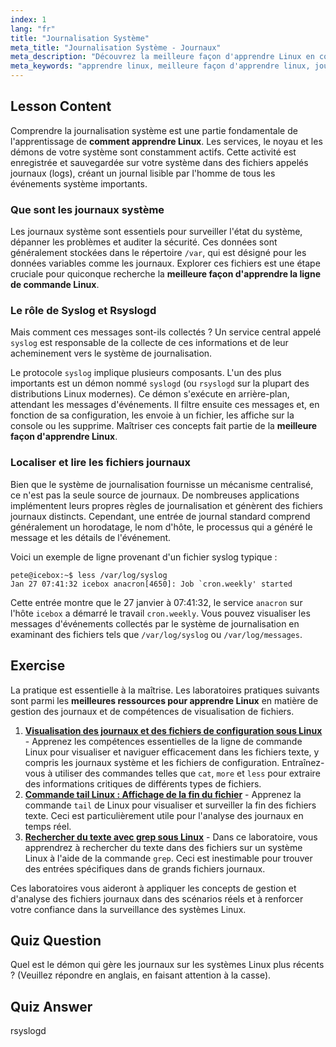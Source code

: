 ```yaml
---
index: 1
lang: "fr"
title: "Journalisation Système"
meta_title: "Journalisation Système - Journaux"
meta_description: "Découvrez la meilleure façon d'apprendre Linux en comprenant la journalisation système. Ce guide couvre syslog, rsyslogd et comment trouver et lire les fichiers journaux dans /var/log. Une partie clé de tout cours Linux gratuit en ligne."
meta_keywords: "apprendre linux, meilleure façon d'apprendre linux, journalisation système linux, syslog, rsyslogd, var log, journaux système, apprendre ligne de commande linux, meilleures ressources pour apprendre linux"
---
```


## Lesson Content

Comprendre la journalisation système est une partie fondamentale de l'apprentissage de **comment apprendre Linux**. Les services, le noyau et les démons de votre système sont constamment actifs. Cette activité est enregistrée et sauvegardée sur votre système dans des fichiers appelés journaux (logs), créant un journal lisible par l'homme de tous les événements système importants.

### Que sont les journaux système

Les journaux système sont essentiels pour surveiller l'état du système, dépanner les problèmes et auditer la sécurité. Ces données sont généralement stockées dans le répertoire `/var`, qui est désigné pour les données variables comme les journaux. Explorer ces fichiers est une étape cruciale pour quiconque recherche la **meilleure façon d'apprendre la ligne de commande Linux**.

### Le rôle de Syslog et Rsyslogd

Mais comment ces messages sont-ils collectés ? Un service central appelé `syslog` est responsable de la collecte de ces informations et de leur acheminement vers le système de journalisation.

Le protocole `syslog` implique plusieurs composants. L'un des plus importants est un démon nommé `syslogd` (ou `rsyslogd` sur la plupart des distributions Linux modernes). Ce démon s'exécute en arrière-plan, attendant les messages d'événements. Il filtre ensuite ces messages et, en fonction de sa configuration, les envoie à un fichier, les affiche sur la console ou les supprime. Maîtriser ces concepts fait partie de la **meilleure façon d'apprendre Linux**.

### Localiser et lire les fichiers journaux

Bien que le système de journalisation fournisse un mécanisme centralisé, ce n'est pas la seule source de journaux. De nombreuses applications implémentent leurs propres règles de journalisation et génèrent des fichiers journaux distincts. Cependant, une entrée de journal standard comprend généralement un horodatage, le nom d'hôte, le processus qui a généré le message et les détails de l'événement.

Voici un exemple de ligne provenant d'un fichier syslog typique :

```plaintext
pete@icebox:~$ less /var/log/syslog
Jan 27 07:41:32 icebox anacron[4650]: Job `cron.weekly' started
```

Cette entrée montre que le 27 janvier à 07:41:32, le service `anacron` sur l'hôte `icebox` a démarré le travail `cron.weekly`. Vous pouvez visualiser les messages d'événements collectés par le système de journalisation en examinant des fichiers tels que `/var/log/syslog` ou `/var/log/messages`.

## Exercise

La pratique est essentielle à la maîtrise. Les laboratoires pratiques suivants sont parmi les **meilleures ressources pour apprendre Linux** en matière de gestion des journaux et de compétences de visualisation de fichiers.

1.  **[Visualisation des journaux et des fichiers de configuration sous Linux](https://labex.io/fr/labs/linux-viewing-log-and-configuration-files-in-linux-387914)** - Apprenez les compétences essentielles de la ligne de commande Linux pour visualiser et naviguer efficacement dans les fichiers texte, y compris les journaux système et les fichiers de configuration. Entraînez-vous à utiliser des commandes telles que `cat`, `more` et `less` pour extraire des informations critiques de différents types de fichiers.
2.  **[Commande tail Linux : Affichage de la fin du fichier](https://labex.io/fr/labs/linux-linux-tail-command-file-end-display-214303)** - Apprenez la commande `tail` de Linux pour visualiser et surveiller la fin des fichiers texte. Ceci est particulièrement utile pour l'analyse des journaux en temps réel.
3.  **[Rechercher du texte avec grep sous Linux](https://labex.io/fr/labs/comptia-search-text-with-grep-in-linux-590841)** - Dans ce laboratoire, vous apprendrez à rechercher du texte dans des fichiers sur un système Linux à l'aide de la commande `grep`. Ceci est inestimable pour trouver des entrées spécifiques dans de grands fichiers journaux.

Ces laboratoires vous aideront à appliquer les concepts de gestion et d'analyse des fichiers journaux dans des scénarios réels et à renforcer votre confiance dans la surveillance des systèmes Linux.

## Quiz Question

Quel est le démon qui gère les journaux sur les systèmes Linux plus récents ? (Veuillez répondre en anglais, en faisant attention à la casse).

## Quiz Answer

rsyslogd

